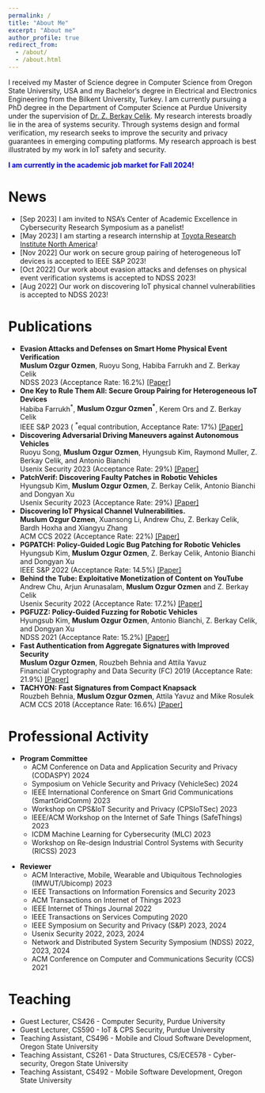 ```yaml
---
permalink: /
title: "About Me"
excerpt: "About me"
author_profile: true
redirect_from: 
  - /about/
  - /about.html
---
```




I received my Master of Science degree in Computer Science from Oregon State University, USA and my Bachelor‘s degree in Electrical and Electronics Engineering from the Bilkent University, Turkey. I am currently pursuing a PhD degree in the Department of Computer Science at Purdue University under the supervision of [Dr. Z. Berkay Celik](https://beerkay.github.io). My research interests broadly lie in the area of systems security. Through systems design and formal verification, my research seeks to improve the security and privacy guarantees in emerging computing platforms. My research approach is best illustrated by my work in IoT safety and security.

<p style="color:blue;"> <b> I am currently in the academic job market for Fall 2024! </b> </p> 



News
============
<ul>
	<li>
		[Sep 2023] I am invited to NSA’s Center of Academic Excellence in Cybersecurity Research Symposium as a panelist!
	</li>
	<li>
		[May 2023] I am starting a research internship at <a href='https://amrd.toyota.com/division/trina/'>Toyota Research Institute North America</a>!
	</li>
	<li>
		[Nov 2022] Our work on secure group pairing of heterogeneous IoT devices is accepted to IEEE S&P 2023!
	</li>
	<li>
		[Oct 2022] Our work about evasion attacks and defenses on physical event verification systems is accepted to NDSS 2023!
	</li>
	<li>
		[Aug 2022] Our work on discovering IoT physical channel vulnerabilities is accepted to NDSS 2023!
	</li>
</ul>



Publications
============
<ul>
	<li><b>Evasion Attacks and Defenses on Smart Home Physical Event Verification</b>
			<br/>
			<b>Muslum Ozgur Ozmen</b>, Ruoyu Song, Habiba Farrukh and Z. Berkay Celik
			<br/>
			NDSS 2023 (Acceptance Rate: 16.2%) <a href='https://www.ndss-symposium.org/wp-content/uploads/2023/02/ndss2023_s70_paper.pdf'>[Paper]</a> <br/>
	</li>
	<li><b>One Key to Rule Them All: Secure Group Pairing for Heterogeneous IoT Devices</b>
			<br/>
			Habiba Farrukh<sup>*</sup>, <b>Muslum Ozgur Ozmen<sup>*</sup></b>, Kerem Ors and Z. Berkay Celik
			<br/>
			IEEE S&P 2023 ( <sup>*</sup>equal contribution, Acceptance Rate: 17%) <a href='https://www.researchgate.net/profile/Muslum-Ozgur-Ozmen/publication/366182520_One_Key_to_Rule_Them_All_Secure_Group_Pairing_for_Heterogeneous_IoT_Devices/links/6395603a484e65005bff0aaa/One-Key-to-Rule-Them-All-Secure-Group-Pairing-for-Heterogeneous-IoT-Devices.pdf'>[Paper]</a> <br/>
	</li>
	<li><b>Discovering Adversarial Driving Maneuvers against Autonomous Vehicles</b>
			<br/>
			Ruoyu Song, <b>Muslum Ozgur Ozmen</b>,  Hyungsub Kim, Raymond Muller, Z. Berkay Celik, and Antonio Bianchi
			<br/>
			Usenix Security 2023 (Acceptance Rate: 29%) <a href='https://www.usenix.org/system/files/usenixsecurity23-song.pdf'>[Paper]</a> <br/>
	</li>
	<li><b>PatchVerif: Discovering Faulty Patches in Robotic Vehicles</b>
			<br/>
			Hyungsub Kim, <b>Muslum Ozgur Ozmen</b>, Z. Berkay Celik, Antonio Bianchi and Dongyan Xu
			<br/>
			Usenix Security 2023 (Acceptance Rate: 29%) <a href='https://www.usenix.org/system/files/sec23summer_5-kim_hyungsub-prepub.pdf'>[Paper]</a> <br/>
	</li>
	<li><b>Discovering IoT Physical Channel Vulnerabilities.</b>
			<br/>
			<b>Muslum Ozgur Ozmen</b>, Xuansong Li, Andrew Chu, Z. Berkay Celik, Bardh Hoxha and Xiangyu Zhang
			<br/>
			ACM CCS 2022 (Acceptance Rate: 22%) <a href='https://www.researchgate.net/profile/Muslum-Ozgur-Ozmen/publication/363735871_Discovering_IoT_Physical_Channel_Vulnerabilities/links/632bcbf60a708521501162d4/Discovering-IoT-Physical-Channel-Vulnerabilities.pdf'>[Paper]</a> <br/>
	</li>
	<li><b>PGPATCH: Policy-Guided Logic Bug Patching for Robotic Vehicles</b>
			<br/>
			Hyungsub Kim, <b>Muslum Ozgur Ozmen</b>, Z. Berkay Celik, Antonio Bianchi and Dongyan Xu
			<br/>
			IEEE S&P 2022 (Acceptance Rate: 14.5%) <a href='https://ieeexplore.ieee.org/abstract/document/9833567/'>[Paper]</a> <br/>
	</li>
	<li><b>Behind the Tube: Exploitative Monetization of Content on YouTube</b>
			<br/>
			Andrew Chu, Arjun Arunasalam, <b>Muslum Ozgur Ozmen</b> and Z. Berkay Celik
			<br/>
			Usenix Security 2022 (Acceptance Rate: 17.2%) <a href='https://www.usenix.org/system/files/sec22-chu.pdf'>[Paper]</a> <br/>
	</li>
	<li><b>PGFUZZ: Policy-Guided Fuzzing for Robotic Vehicles</b>
			<br/>
			Hyungsub Kim, <b>Muslum Ozgur Ozmen</b>, Antonio Bianchi, Z. Berkay Celik, and Dongyan Xu
			<br/>
			NDSS 2021 (Acceptance Rate: 15.2%) <a href='https://www.ndss-symposium.org/wp-content/uploads/ndss2021_6A-1_24096_paper.pdf'>[Paper]</a> <br/>
	</li>
	<li><b>Fast Authentication from Aggregate Signatures with Improved Security</b>
			<br/>
			<b>Muslum Ozgur Ozmen</b>,  Rouzbeh Behnia and Attila Yavuz
			<br/>
			Financial Cryptography and Data Security (FC) 2019 (Acceptance Rate: 21.9%) <a href='http://www.ifca.ai/fc19/preproceedings/32-preproceedings.pdf'>[Paper]</a> <br/>
	</li>
	<li><b>TACHYON: Fast Signatures from Compact Knapsack</b>
			<br/>
			Rouzbeh Behnia, <b>Muslum Ozgur Ozmen</b>, Attila Yavuz and Mike Rosulek
			<br/>
			ACM CCS 2018 (Acceptance Rate: 16.6%) <a href='https://www.researchgate.net/profile/Muslum-Ozgur-Ozmen/publication/328322299_TACHYON_Fast_Signatures_from_Compact_Knapsack/links/5bcf6a5b299bf1a43d9b380f/TACHYON-Fast-Signatures-from-Compact-Knapsack.pdf'>[Paper]</a> <br/>
	</li>
</ul>









Professional Activity
==============
<ul>
	<li>
		<b>Program Committee</b>
		<ul>
			<li>
				ACM Conference on Data and Application Security and Privacy (CODASPY) 2024
			</li>
			<li>
				Symposium on Vehicle Security and Privacy (VehicleSec) 2024
			</li>
			<li>
				IEEE International Conference on Smart Grid Communications (SmartGridComm) 2023
			</li>
			<li>
				Workshop on CPS&IoT Security and Privacy (CPSIoTSec) 2023
			</li>
			<li>
				IEEE/ACM Workshop on the Internet of Safe Things (SafeThings) 2023
			</li>
			<li>
				ICDM Machine Learning for Cybersecurity (MLC) 2023
			</li>
			<li>
				Workshop on Re-design Industrial Control Systems with Security (RICSS) 2023
			</li>
		</ul>
	</li>
</ul>
<ul>
	<li>
		<b>Reviewer</b>
		<ul>
			<li>
				ACM Interactive, Mobile, Wearable and Ubiquitous Technologies (IMWUT/Ubicomp) 2023
			</li>
			<li>
				IEEE Transactions on Information Forensics and Security 2023
			</li>
			<li>
				ACM Transactions on Internet of Things 2023
			</li>
			<li>
				IEEE Internet of Things Journal 2022
			</li>
			<li>
				IEEE Transactions on Services Computing 2020
			</li>
			<li>
				IEEE Symposium on Security and Privacy (S&P) 2023, 2024
			</li>
			<li>
				Usenix Security 2022, 2023, 2024
			</li>
			<li>
				Network and Distributed System Security Symposium (NDSS) 2022, 2023, 2024
			</li>
			<li>
				ACM Conference on Computer and Communications Security (CCS) 2021
			</li>
		</ul>
	</li>
</ul>




	
Teaching
========
<ul>
	<li>
		Guest Lecturer, CS426 - Computer Security, Purdue University
	</li>
	<li>
		Guest Lecturer, CS590 - IoT & CPS Security, Purdue University
	</li>
	<li>
		Teaching Assistant, CS496 - Mobile and Cloud Software Development, Oregon State University
	</li>
	<li>
		Teaching Assistant, CS261 - Data Structures, CS/ECE578 - Cyber-security, Oregon State University
	</li>
	<li>
		Teaching Assistant, CS492 - Mobile Software Development, Oregon State University
	</li>
</ul>



<!-- excerpt: 'This paper is about the number 1. The number 2 is left for future work.' -->
<!-- date: 2019-11-01 -->
<!-- venue: 'IEEE InfoCom 2020' -->
<!-- paperurl: 'http://academicpages.github.io/files/paper1.pdf'
citation: 'Your Name, You. (2009). &quot;Paper Title Number 1.&quot; <i>Journal 1</i>. 1(1).' -->
<!-- --- -->

<!-- This is the front page of a website that is powered by the [academicpages template](https://github.com/academicpages/academicpages.github.io) and hosted on GitHub pages. [GitHub pages](https://pages.github.com) is a free service in which websites are built and hosted from code and data stored in a GitHub repository, automatically updating when a new commit is made to the respository. This template was forked from the [Minimal Mistakes Jekyll Theme](https://mmistakes.github.io/minimal-mistakes/) created by Michael Rose, and then extended to support the kinds of content that academics have: publications, talks, teaching, a portfolio, blog posts, and a dynamically-generated CV. You can fork [this repository](https://github.com/academicpages/academicpages.github.io) right now, modify the configuration and markdown files, add your own PDFs and other content, and have your own site for free, with no ads! An older version of this template powers my own personal website at [stuartgeiger.com](http://stuartgeiger.com), which uses [this Github repository](https://github.com/staeiou/staeiou.github.io).

A data-driven personal website
======
Like many other Jekyll-based GitHub Pages templates, academicpages makes you separate the website's content from its form. The content & metadata of your website are in structured markdown files, while various other files constitute the theme, specifying how to transform that content & metadata into HTML pages. You keep these various markdown (.md), YAML (.yml), HTML, and CSS files in a public GitHub repository. Each time you commit and push an update to the repository, the [GitHub pages](https://pages.github.com/) service creates static HTML pages based on these files, which are hosted on GitHub's servers free of charge.

Many of the features of dynamic content management systems (like Wordpress) can be achieved in this fashion, using a fraction of the computational resources and with far less vulnerability to hacking and DDoSing. You can also modify the theme to your heart's content without touching the content of your site. If you get to a point where you've broken something in Jekyll/HTML/CSS beyond repair, your markdown files describing your talks, publications, etc. are safe. You can rollback the changes or even delete the repository and start over -- just be sure to save the markdown files! Finally, you can also write scripts that process the structured data on the site, such as [this one](https://github.com/academicpages/academicpages.github.io/blob/master/talkmap.ipynb) that analyzes metadata in pages about talks to display [a map of every location you've given a talk](https://academicpages.github.io/talkmap.html).

Getting started
======
1. Register a GitHub account if you don't have one and confirm your e-mail (required!)
1. Fork [this repository](https://github.com/academicpages/academicpages.github.io) by clicking the "fork" button in the top right. 
1. Go to the repository's settings (rightmost item in the tabs that start with "Code", should be below "Unwatch"). Rename the repository "[your GitHub username].github.io", which will also be your website's URL.
1. Set site-wide configuration and create content & metadata (see below -- also see [this set of diffs](http://archive.is/3TPas) showing what files were changed to set up [an example site](https://getorg-testacct.github.io) for a user with the username "getorg-testacct")
1. Upload any files (like PDFs, .zip files, etc.) to the files/ directory. They will appear at https://[your GitHub username].github.io/files/example.pdf.  
1. Check status by going to the repository settings, in the "GitHub pages" section

Site-wide configuration
------
The main configuration file for the site is in the base directory in [_config.yml](https://github.com/academicpages/academicpages.github.io/blob/master/_config.yml), which defines the content in the sidebars and other site-wide features. You will need to replace the default variables with ones about yourself and your site's github repository. The configuration file for the top menu is in [_data/navigation.yml](https://github.com/academicpages/academicpages.github.io/blob/master/_data/navigation.yml). For example, if you don't have a portfolio or blog posts, you can remove those items from that navigation.yml file to remove them from the header. 

Create content & metadata
------
For site content, there is one markdown file for each type of content, which are stored in directories like _publications, _talks, _posts, _teaching, or _pages. For example, each talk is a markdown file in the [_talks directory](https://github.com/academicpages/academicpages.github.io/tree/master/_talks). At the top of each markdown file is structured data in YAML about the talk, which the theme will parse to do lots of cool stuff. The same structured data about a talk is used to generate the list of talks on the [Talks page](https://academicpages.github.io/talks), each [individual page](https://academicpages.github.io/talks/2012-03-01-talk-1) for specific talks, the talks section for the [CV page](https://academicpages.github.io/cv), and the [map of places you've given a talk](https://academicpages.github.io/talkmap.html) (if you run this [python file](https://github.com/academicpages/academicpages.github.io/blob/master/talkmap.py) or [Jupyter notebook](https://github.com/academicpages/academicpages.github.io/blob/master/talkmap.ipynb), which creates the HTML for the map based on the contents of the _talks directory).

**Markdown generator**

I have also created [a set of Jupyter notebooks](https://github.com/academicpages/academicpages.github.io/tree/master/markdown_generator
) that converts a CSV containing structured data about talks or presentations into individual markdown files that will be properly formatted for the academicpages template. The sample CSVs in that directory are the ones I used to create my own personal website at stuartgeiger.com. My usual workflow is that I keep a spreadsheet of my publications and talks, then run the code in these notebooks to generate the markdown files, then commit and push them to the GitHub repository.

How to edit your site's GitHub repository
------
Many people use a git client to create files on their local computer and then push them to GitHub's servers. If you are not familiar with git, you can directly edit these configuration and markdown files directly in the github.com interface. Navigate to a file (like [this one](https://github.com/academicpages/academicpages.github.io/blob/master/_talks/2012-03-01-talk-1.md) and click the pencil icon in the top right of the content preview (to the right of the "Raw | Blame | History" buttons). You can delete a file by clicking the trashcan icon to the right of the pencil icon. You can also create new files or upload files by navigating to a directory and clicking the "Create new file" or "Upload files" buttons. 

Example: editing a markdown file for a talk
![Editing a markdown file for a talk](/images/editing-talk.png)

For more info
------
More info about configuring academicpages can be found in [the guide](https://academicpages.github.io/markdown/). The [guides for the Minimal Mistakes theme](https://mmistakes.github.io/minimal-mistakes/docs/configuration/) (which this theme was forked from) might also be helpful.
 -->
